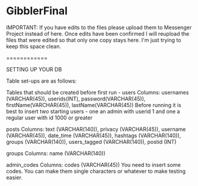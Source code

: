 GibblerFinal
============

IMPORTANT: If you have edits to the files please upload them to Messenger Project instead of here. Once edits have been confirmed I will reupload the files that were edited so that only one copy stays here. I'm just trying to keep this space clean.

============

SETTING UP YOUR DB

Table set-ups are as follows:

Tables that should be created before first run -
  users
    Columns: usernames (VARCHAR(45)), userids(INT), password(VARCHAR(45)), firstName(VARCHAR(45)), lastName(VARCHAR(45))
    Before running it is best to insert two starting users - one an admin with userid 1 and one a regular user with id 1000
    or greater
    
  posts
    Columns: text (VARCHAR(140)), privacy (VARCHAR(45)), username (VARCHAR(45)), date_time (VARCHAR(45)), hashtags
    (VARCHAR(140)), groups (VARCHAR(140)), users_tagged (VARCHAR(140)), postid (INT)
    
  groups
    Columns: name (VARCHAR(140))
    
  admin_codes
    Columns: codes (VARCHAR(45))
    You need to insert some codes. You can make them single characters or whatever to make testing easier.
    
